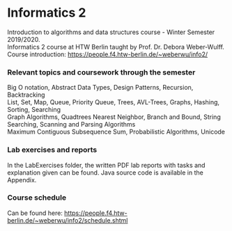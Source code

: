# Informatics 2
Introduction to algorithms and data structures course - Winter Semester 2019/2020. <br>
Informatics 2 course at HTW Berlin taught by Prof. Dr. Debora Weber-Wulff. <br>
Course introduction: https://people.f4.htw-berlin.de/~weberwu/info2/

### Relevant topics and coursework through the semester 
Big O notation,  Abstract Data Types, Design Patterns, Recursion, Backtracking <br> 
List, Set, Map, Queue, Priority Queue, Trees, AVL-Trees, Graphs, Hashing, Sorting, Searching <br>
Graph Algorithms, Quadtrees Nearest Neighbor, Branch and Bound, String Searching, Scanning and Parsing Algorithms <br>
Maximum Contiguous Subsequence Sum, Probabilistic Algorithms, Unicode

### Lab exercises and reports
In the LabExercises folder, the written PDF lab reports with tasks and explanation given can be found. Java source code is available in the Appendix. 

### Course schedule
Can be found here: https://people.f4.htw-berlin.de/~weberwu/info2/schedule.shtml

